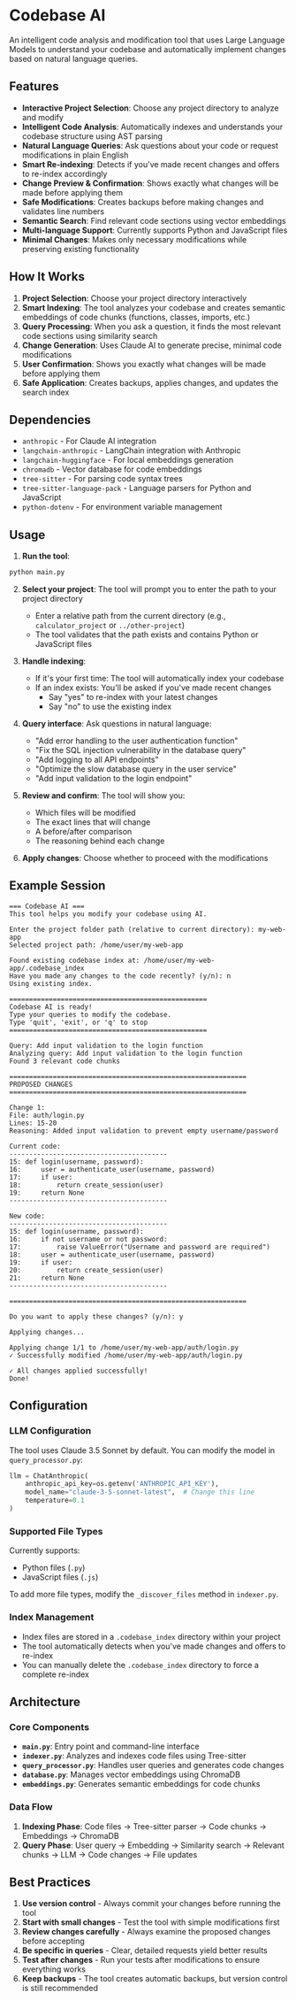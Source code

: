 # Codebase AI

An intelligent code analysis and modification tool that uses Large Language Models to understand your codebase and automatically implement changes based on natural language queries.

## Features

- **Interactive Project Selection**: Choose any project directory to analyze and modify
- **Intelligent Code Analysis**: Automatically indexes and understands your codebase structure using AST parsing
- **Natural Language Queries**: Ask questions about your code or request modifications in plain English
- **Smart Re-indexing**: Detects if you've made recent changes and offers to re-index accordingly
- **Change Preview & Confirmation**: Shows exactly what changes will be made before applying them
- **Safe Modifications**: Creates backups before making changes and validates line numbers
- **Semantic Search**: Find relevant code sections using vector embeddings
- **Multi-language Support**: Currently supports Python and JavaScript files
- **Minimal Changes**: Makes only necessary modifications while preserving existing functionality

## How It Works

1. **Project Selection**: Choose your project directory interactively
2. **Smart Indexing**: The tool analyzes your codebase and creates semantic embeddings of code chunks (functions, classes, imports, etc.)
3. **Query Processing**: When you ask a question, it finds the most relevant code sections using similarity search
4. **Change Generation**: Uses Claude AI to generate precise, minimal code modifications
5. **User Confirmation**: Shows you exactly what changes will be made before applying them
6. **Safe Application**: Creates backups, applies changes, and updates the search index

## Dependencies

- `anthropic` - For Claude AI integration
- `langchain-anthropic` - LangChain integration with Anthropic
- `langchain-huggingface` - For local embeddings generation
- `chromadb` - Vector database for code embeddings
- `tree-sitter` - For parsing code syntax trees
- `tree-sitter-language-pack` - Language parsers for Python and JavaScript
- `python-dotenv` - For environment variable management

## Usage

1. **Run the tool**:
```bash
python main.py
```

2. **Select your project**: The tool will prompt you to enter the path to your project directory
   - Enter a relative path from the current directory (e.g., `calculator_project` or `../other-project`)
   - The tool validates that the path exists and contains Python or JavaScript files

3. **Handle indexing**: 
   - If it's your first time: The tool will automatically index your codebase
   - If an index exists: You'll be asked if you've made recent changes
     - Say "yes" to re-index with your latest changes
     - Say "no" to use the existing index

4. **Query interface**: Ask questions in natural language:
   - "Add error handling to the user authentication function"
   - "Fix the SQL injection vulnerability in the database query"
   - "Add logging to all API endpoints"
   - "Optimize the slow database query in the user service"
   - "Add input validation to the login endpoint"

5. **Review and confirm**: The tool will show you:
   - Which files will be modified
   - The exact lines that will change
   - A before/after comparison
   - The reasoning behind each change

6. **Apply changes**: Choose whether to proceed with the modifications

## Example Session

```
=== Codebase AI ===
This tool helps you modify your codebase using AI.

Enter the project folder path (relative to current directory): my-web-app
Selected project path: /home/user/my-web-app

Found existing codebase index at: /home/user/my-web-app/.codebase_index
Have you made any changes to the code recently? (y/n): n
Using existing index.

==================================================
Codebase AI is ready!
Type your queries to modify the codebase.
Type 'quit', 'exit', or 'q' to stop
==================================================

Query: Add input validation to the login function
Analyzing query: Add input validation to the login function
Found 3 relevant code chunks

============================================================
PROPOSED CHANGES
============================================================

Change 1:
File: auth/login.py
Lines: 15-20
Reasoning: Added input validation to prevent empty username/password

Current code:
----------------------------------------
15: def login(username, password):
16:     user = authenticate_user(username, password)
17:     if user:
18:         return create_session(user)
19:     return None
----------------------------------------

New code:
----------------------------------------
15: def login(username, password):
16:     if not username or not password:
17:         raise ValueError("Username and password are required")
18:     user = authenticate_user(username, password)
19:     if user:
20:         return create_session(user)
21:     return None
----------------------------------------

============================================================

Do you want to apply these changes? (y/n): y

Applying changes...

Applying change 1/1 to /home/user/my-web-app/auth/login.py
✓ Successfully modified /home/user/my-web-app/auth/login.py

✓ All changes applied successfully!
Done!
```

## Configuration

### LLM Configuration
The tool uses Claude 3.5 Sonnet by default. You can modify the model in `query_processor.py`:
```python
llm = ChatAnthropic(
    anthropic_api_key=os.getenv('ANTHROPIC_API_KEY'),
    model_name="claude-3-5-sonnet-latest",  # Change this line
    temperature=0.1
)
```

### Supported File Types
Currently supports:
- Python files (`.py`)
- JavaScript files (`.js`)

To add more file types, modify the `_discover_files` method in `indexer.py`.

### Index Management
- Index files are stored in a `.codebase_index` directory within your project
- The tool automatically detects when you've made changes and offers to re-index
- You can manually delete the `.codebase_index` directory to force a complete re-index

## Architecture

### Core Components

- **`main.py`**: Entry point and command-line interface
- **`indexer.py`**: Analyzes and indexes code files using Tree-sitter
- **`query_processor.py`**: Handles user queries and generates code changes
- **`database.py`**: Manages vector embeddings using ChromaDB
- **`embeddings.py`**: Generates semantic embeddings for code chunks

### Data Flow

1. **Indexing Phase**: Code files → Tree-sitter parser → Code chunks → Embeddings → ChromaDB
2. **Query Phase**: User query → Embedding → Similarity search → Relevant chunks → LLM → Code changes → File updates

## Best Practices

1. **Use version control** - Always commit your changes before running the tool
2. **Start with small changes** - Test the tool with simple modifications first
3. **Review changes carefully** - Always examine the proposed changes before accepting
4. **Be specific in queries** - Clear, detailed requests yield better results
5. **Test after changes** - Run your tests after modifications to ensure everything works
6. **Keep backups** - The tool creates automatic backups, but version control is still recommended